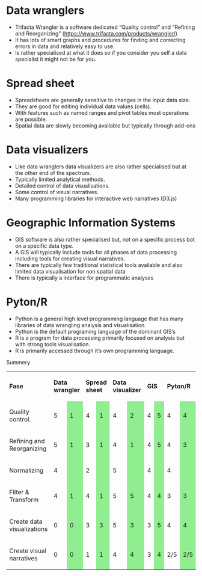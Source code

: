 # Data wranglers
* Trifacta Wrangler is a software dedicated “Quality control”  and “Refining and Reorganizing” (https://www.trifacta.com/products/wrangler/)
* It has lots of smart graphs and procedures for finding and correcting errors in data and relatively easy to use.
* Is rather specialised at what it does so if you consider you self a data specialist it might not be for you.

# Spread sheet
* Spreadsheets are generally sensitive to changes in the input data size.
* They are good for editing individual data values (cells).
* With features such as named ranges and pivot tables most operations are possible.
* Spatial data are slowly becoming available but typically through add-ons

# Data visualizers
* Like data wranglers data visualizers are also rather specialised but at the other end of the spectrum.
* Typically limited analytical methods.
* Detailed control of data visualisations.
* Some control of visual narratives.
* Many programming libraries for interactive web narratives (D3.js) 

# Geographic Information Systems
* GIS software is also rather specialised but, not on a specific process bot on a specific data type.
* A GIS will typically include tools for all phases of data processing including tools for creating visual narratives. 
* There are typically few traditional statistical tools available and also limited data visualisation for non spatial data
* There is typically a interface for programmatic analyses

# Pyton/R
* Python is a general high level programming language that has many libraries of data wrangling analysis and visualisation.
* Python is the default programing language of the dominant  GIS’s 
* R is a program for data processing primarily focused on analysis but with strong tools visualisation. 
* R is primarily accessed through it’s own programming language.

Summery

<table width="856">
<tbody>
<tr>
<td width="165">
<p><strong>Fase</strong></p>
</td>
<td colspan="2" width="148">
<p><strong>Data wrangler</strong></p>
</td>
<td colspan="2" width="148">
<p><strong>Spread sheet</strong></p>
</td>
<td colspan="2" width="148">
<p><strong>Data visualizer</strong></p>
</td>
<td colspan="2" width="105">
<p><strong>GIS</strong></p>
</td>
<td colspan="2" width="142">
<p><strong>Pyton/R</strong></p>
</td>
</tr>
<tr>
<td width="165">
<p>Quality control.</p>
</td>
<td width="74">
<p>5</p>
</td>
<td style="background-color: lightgreen;" width="74">
<p>1</p>
</td>
<td width="74">
<p>4</p>
</td>
<td style="background-color: lightgreen;" width="74">
<p>1</p>
</td>
<td width="74">
<p>4</p>
</td>
<td style="background-color: lightgreen;" width="74">
<p>2</p>
</td>
<td width="57">
<p>4</p>
</td>
<td style="background-color: lightgreen;" width="49">
<p>5</p>
</td>
<td width="71">
<p>4</p>
</td>
<td style="background-color: lightgreen;" width="71">
<p>4</p>
</td>
</tr>
<tr>
<td width="165">
<p>Refining and Reorganizing</p>
</td>
<td width="74">
<p>5</p>
</td>
<td style="background-color: lightgreen;" width="74">
<p>1</p>
</td>
<td width="74">
<p>3</p>
</td>
<td style="background-color: lightgreen;" width="74">
<p>1</p>
</td>
<td width="74">
<p>4</p>
</td>
<td style="background-color: lightgreen;" width="74">
<p>1</p>
</td>
<td width="57">
<p>4</p>
</td>
<td style="background-color: lightgreen;" width="49">
<p>5</p>
</td>
<td width="71">
<p>4</p>
</td>
<td style="background-color: lightgreen;" width="71">
<p>3</p>
</td>
</tr>
<tr>
<td width="165">
<p>Normalizing</p>
</td>
<td width="74">
<p>4</p>
</td>
<td style="background-color: lightgreen;" width="74">
<p>&nbsp;</p>
</td>
<td width="74">
<p>2</p>
</td>
<td style="background-color: lightgreen;" width="74">
<p>&nbsp;</p>
</td>
<td width="74">
<p>5</p>
</td>
<td style="background-color: lightgreen;" width="74">
<p>&nbsp;</p>
</td>
<td width="57">
<p>4</p>
</td>
<td style="background-color: lightgreen;" width="49">
<p>&nbsp;</p>
</td>
<td width="71">
<p>4</p>
</td>
<td style="background-color: lightgreen;" width="71">
<p>&nbsp;</p>
</td>
</tr>
<tr>
<td width="165">
<p>Filter &amp; Transform</p>
</td>
<td width="74">
<p>4</p>
</td>
<td style="background-color: lightgreen;" width="74">
<p>1</p>
</td>
<td width="74">
<p>4</p>
</td>
<td style="background-color: lightgreen;" width="74">
<p>1</p>
</td>
<td width="74">
<p>5</p>
</td>
<td style="background-color: lightgreen;" width="74">
<p>5</p>
</td>
<td width="57">
<p>4</p>
</td>
<td style="background-color: lightgreen;" width="49">
<p>4</p>
</td>
<td width="71">
<p>3</p>
</td>
<td style="background-color: lightgreen;" width="71">
<p>3</p>
</td>
</tr>
<tr>
<td width="165">
<p>Create data visualizations</p>
</td>
<td width="74">
<p>0</p>
</td>
<td style="background-color: lightgreen;" width="74">
<p>0</p>
</td>
<td width="74">
<p>3</p>
</td>
<td style="background-color: lightgreen;" width="74">
<p>3</p>
</td>
<td width="74">
<p>5</p>
</td>
<td style="background-color: lightgreen;" width="74">
<p>3</p>
</td>
<td width="57">
<p>3</p>
</td>
<td style="background-color: lightgreen;" width="49">
<p>5</p>
</td>
<td width="71">
<p>4</p>
</td>
<td style="background-color: lightgreen;" width="71">
<p>4</p>
</td>
</tr>
<tr>
<td width="165">
<p>Create visual narratives</p>
</td>
<td width="74">
<p>0</p>
</td>
<td style="background-color: lightgreen;" width="74">
<p>0</p>
</td>
<td width="74">
<p>1</p>
</td>
<td style="background-color: lightgreen;" width="74">
<p>1</p>
</td>
<td width="74">
<p>4</p>
</td>
<td style="background-color: lightgreen;" width="74">
<p>4</p>
</td>
<td width="57">
<p>3</p>
</td>
<td style="background-color: lightgreen;" width="49">
<p>4</p>
</td>
<td width="71">
<p>2/5</p>
</td>
<td style="background-color: lightgreen;" width="71">
<p>2/5</p>
</td>
</tr>
</tbody>
</table>
